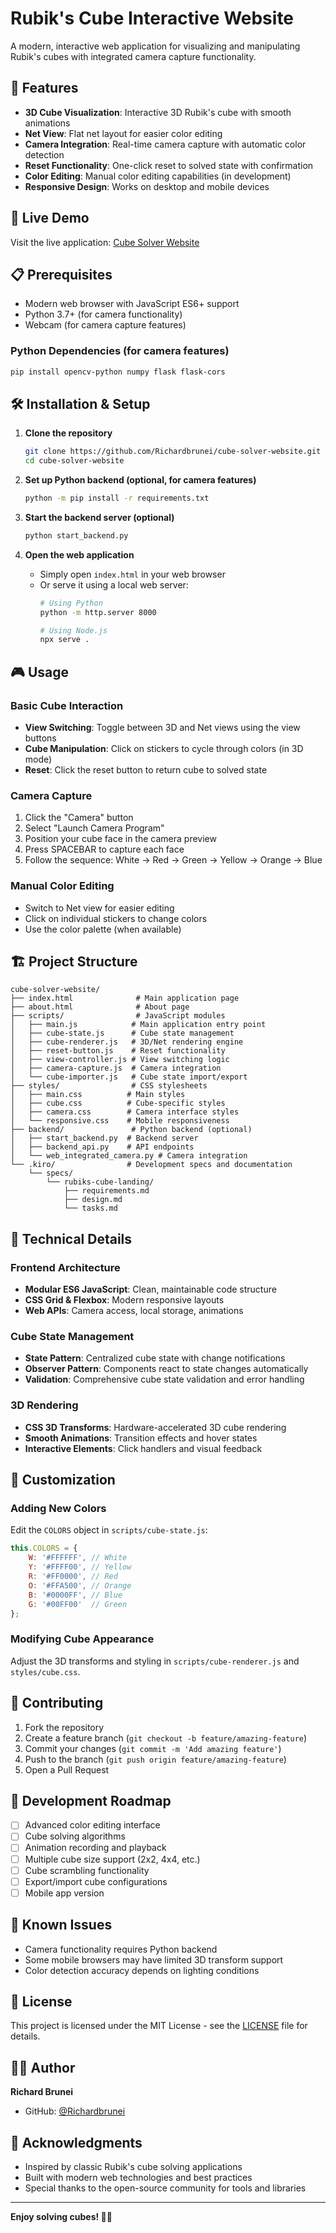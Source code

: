 # Rubik's Cube Interactive Website

A modern, interactive web application for visualizing and manipulating Rubik's cubes with integrated camera capture functionality.

## 🎯 Features

- **3D Cube Visualization**: Interactive 3D Rubik's cube with smooth animations
- **Net View**: Flat net layout for easier color editing
- **Camera Integration**: Real-time camera capture with automatic color detection
- **Reset Functionality**: One-click reset to solved state with confirmation
- **Color Editing**: Manual color editing capabilities (in development)
- **Responsive Design**: Works on desktop and mobile devices

## 🚀 Live Demo

Visit the live application: [Cube Solver Website](https://richardbrunei.github.io/cube-solver-website/)

## 📋 Prerequisites

- Modern web browser with JavaScript ES6+ support
- Python 3.7+ (for camera functionality)
- Webcam (for camera capture features)

### Python Dependencies (for camera features)
```bash
pip install opencv-python numpy flask flask-cors
```

## 🛠️ Installation & Setup

1. **Clone the repository**
   ```bash
   git clone https://github.com/Richardbrunei/cube-solver-website.git
   cd cube-solver-website
   ```

2. **Set up Python backend (optional, for camera features)**
   ```bash
   python -m pip install -r requirements.txt
   ```

3. **Start the backend server (optional)**
   ```bash
   python start_backend.py
   ```

4. **Open the web application**
   - Simply open `index.html` in your web browser
   - Or serve it using a local web server:
     ```bash
     # Using Python
     python -m http.server 8000
     
     # Using Node.js
     npx serve .
     ```

## 🎮 Usage

### Basic Cube Interaction
- **View Switching**: Toggle between 3D and Net views using the view buttons
- **Cube Manipulation**: Click on stickers to cycle through colors (in 3D mode)
- **Reset**: Click the reset button to return cube to solved state

### Camera Capture
1. Click the "Camera" button
2. Select "Launch Camera Program" 
3. Position your cube face in the camera preview
4. Press SPACEBAR to capture each face
5. Follow the sequence: White → Red → Green → Yellow → Orange → Blue

### Manual Color Editing
- Switch to Net view for easier editing
- Click on individual stickers to change colors
- Use the color palette (when available)

## 🏗️ Project Structure

```
cube-solver-website/
├── index.html              # Main application page
├── about.html              # About page
├── scripts/                # JavaScript modules
│   ├── main.js            # Main application entry point
│   ├── cube-state.js      # Cube state management
│   ├── cube-renderer.js   # 3D/Net rendering engine
│   ├── reset-button.js    # Reset functionality
│   ├── view-controller.js # View switching logic
│   ├── camera-capture.js  # Camera integration
│   └── cube-importer.js   # Cube state import/export
├── styles/                # CSS stylesheets
│   ├── main.css          # Main styles
│   ├── cube.css          # Cube-specific styles
│   ├── camera.css        # Camera interface styles
│   └── responsive.css    # Mobile responsiveness
├── backend/               # Python backend (optional)
│   ├── start_backend.py  # Backend server
│   ├── backend_api.py    # API endpoints
│   └── web_integrated_camera.py # Camera integration
└── .kiro/                # Development specs and documentation
    └── specs/
        └── rubiks-cube-landing/
            ├── requirements.md
            ├── design.md
            └── tasks.md
```

## 🔧 Technical Details

### Frontend Architecture
- **Modular ES6 JavaScript**: Clean, maintainable code structure
- **CSS Grid & Flexbox**: Modern responsive layouts
- **Web APIs**: Camera access, local storage, animations

### Cube State Management
- **State Pattern**: Centralized cube state with change notifications
- **Observer Pattern**: Components react to state changes automatically
- **Validation**: Comprehensive cube state validation and error handling

### 3D Rendering
- **CSS 3D Transforms**: Hardware-accelerated 3D cube rendering
- **Smooth Animations**: Transition effects and hover states
- **Interactive Elements**: Click handlers and visual feedback

## 🎨 Customization

### Adding New Colors
Edit the `COLORS` object in `scripts/cube-state.js`:
```javascript
this.COLORS = {
    W: '#FFFFFF', // White
    Y: '#FFFF00', // Yellow
    R: '#FF0000', // Red
    O: '#FFA500', // Orange
    B: '#0000FF', // Blue
    G: '#00FF00'  // Green
};
```

### Modifying Cube Appearance
Adjust the 3D transforms and styling in `scripts/cube-renderer.js` and `styles/cube.css`.

## 🤝 Contributing

1. Fork the repository
2. Create a feature branch (`git checkout -b feature/amazing-feature`)
3. Commit your changes (`git commit -m 'Add amazing feature'`)
4. Push to the branch (`git push origin feature/amazing-feature`)
5. Open a Pull Request

## 📝 Development Roadmap

- [ ] Advanced color editing interface
- [ ] Cube solving algorithms
- [ ] Animation recording and playback
- [ ] Multiple cube size support (2x2, 4x4, etc.)
- [ ] Cube scrambling functionality
- [ ] Export/import cube configurations
- [ ] Mobile app version

## 🐛 Known Issues

- Camera functionality requires Python backend
- Some mobile browsers may have limited 3D transform support
- Color detection accuracy depends on lighting conditions

## 📄 License

This project is licensed under the MIT License - see the [LICENSE](LICENSE) file for details.

## 👨‍💻 Author

**Richard Brunei**
- GitHub: [@Richardbrunei](https://github.com/Richardbrunei)

## 🙏 Acknowledgments

- Inspired by classic Rubik's cube solving applications
- Built with modern web technologies and best practices
- Special thanks to the open-source community for tools and libraries

---

**Enjoy solving cubes! 🧩✨**